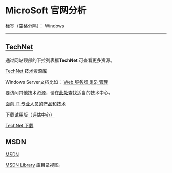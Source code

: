﻿# MicroSoft 官网分析

标签（空格分隔）： Windows

---



## [TechNet](https://technet.microsoft.com/zh-cn/ms376608)

通过网站顶部的下拉列表框**TechNet** 可查看更多资源。


[TechNet 技术资源库](https://technet.microsoft.com/zh-cn/library/aa991542)

Windows Server文档比如：
[Web 服务器 (IIS) 管理](https://technet.microsoft.com/zh-cn/library/cc754281\(v=ws.11\).aspx)



要访问其他技术资源，请在[此处](https://technet.microsoft.com/zh-cn/library/bb421517.aspx)查找适当的技术中心。

[面向 IT 专业人员的产品和技术](https://technet.microsoft.com/zh-cn/library/bb421517.aspx)

[下载试用版（评估中心）](https://technet.microsoft.com/evalcenter/)

[TechNet 下载](https://technet.microsoft.com/zh-cn/bb403698)



## MSDN
[MSDN](https://msdn.microsoft.com/zh-cn)


[MSDN Library](https://msdn.microsoft.com/zh-cn/library/ms310241) 库目录视图。


